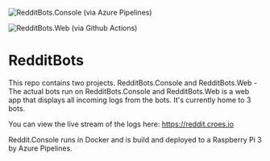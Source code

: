 ![RedditBots.Console (via Azure Pipelines)](https://dev.azure.com/marcelcroes24/RedditBots/_apis/build/status/docker%20build)

![RedditBots.Web (via Github Actions)](https://github.com/Marcel0024/RedditBots/workflows/Build%20and%20deploy%20ASP.Net%20Core%20app%20to%20Azure%20Web%20App%20-%20redditbots/badge.svg)


# RedditBots
This repo contains two projects. RedditBots.Console and RedditBots.Web - The actual bots run on RedditBots.Console and RedditBots.Web is a web app that displays all incoming logs from the bots. It's currently home to 3 bots.

You can view the live stream of the logs here: https://reddit.croes.io

Reddit.Console runs in Docker and is build and deployed to a Raspberry Pi 3 by Azure Pipelines.
